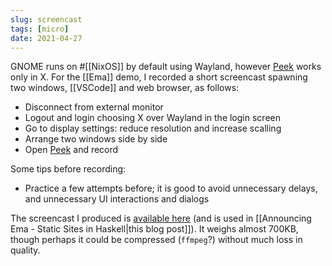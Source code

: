 ```yaml
---
slug: screencast
tags: [micro]
date: 2021-04-27
---
```


GNOME runs on  #[[NixOS]] by default using Wayland, however [Peek] works only in X. For the [[Ema]] demo, I recorded a short screencast spawning two windows, [[VSCode]] and web browser, as follows:

- Disconnect from external monitor
- Logout and login choosing X over Wayland in the login screen
- Go to display settings: reduce resolution and increase scalling 
- Arrange two windows side by side
- Open [Peek] and record

Some tips before recording:

- Practice a few attempts before; it is good to avoid unnecessary delays, and unnecessary UI interactions and dialogs

The screencast I produced is [available here](https://ema.srid.ca/static/ema-demo.mp4) (and is used in [[Announcing Ema - Static Sites in Haskell|this blog post]]). It weighs almost 700KB, though perhaps it could be compressed (`ffmpeg`?) without much loss in quality.

[Peek]: https://github.com/phw/peek
